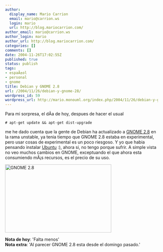 ```yaml
---
author:
  display_name: Mario Carrion
  email: mario@carrion.ws
  login: mario
  url: http://blog.mariocarrion.com/
author_email: mario@carrion.ws
author_login: mario
author_url: http://blog.mariocarrion.com/
categories: []
comments: []
date: 2004-11-26T17:02:55Z
published: true
status: publish
tags:
- espaÃ±ol
- personal
- gnome
title: Debian y GNOME 2.8
url: /2004/11/26/debian-y-gnome-28/
wordpress_id: 59
wordpress_url: http://mario.monouml.org/index.php/2004/11/26/debian-y-gnome-28/
---
```


<div style="clear:both;"></div>
<p align="justify">Para mi sorpresa, el dÃ­a de hoy, despues de hacer el usual</p>
<p><code># apt-get update && apt-get dist-upgrade</code></p>
<p>me he dado cuenta que la gente de Debian ha actualizado a <a href="http://www.gnome.org">GNOME 2.8</a> en la rama unstable, ya tenia tiempo que GNOME 2.8 estaba en experimental, pero usar cosas de experimental es un poco riesgoso. Y yo que habia pensando instalar <a href="http://www.ubuntulinux.org">Ubuntu</a> :), ahora si, no tengo porque sufrir. A simple vista no veo muchos cambios en GNOME, exceptuando el que ahora esta consumiendo mÃ¡s recursos, es el precio de su uso.</p>
<p><a href="http://www.geocities.com/k4rny/imgs/screenshots/gnome2.8.png"><img src="http://www.geocities.com/k4rny/imgs/screenshots/gnome2.8.png" width="350" height="224" alt="GNOME 2.8" title="GNOME 2.8" border="0"/></a></p>
<p><span style="font-weight:bold;">Nota de hoy</span>: 'Falta menos'<br /><span style="font-weight:bold;">Nota extra</span>: 'Al parecer GNOME 2.8 esta desde el domingo pasado.'</p>
<div style="clear:both; padding-bottom: 0.25em;"></div>

